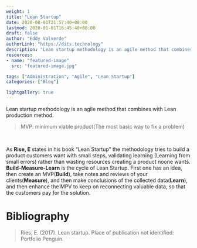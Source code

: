 ```yaml
---
weight: 1
title: "Lean Startup"
date: 2020-08-01T21:57:40+08:00
lastmod: 2020-01-01T16:45:40+08:00
draft: false
author: "Eddy Valverde"
authorLink: "https://dits.technology"
description: "Lean startup methodology is an agile method that combines with Lean production method."
resources:
- name: "featured-image"
  src: "featured-image.jpg"

tags: ["Administration", "Agile", "Lean Startup"]
categories: ["Blog"]

lightgallery: true
---
```

Lean startup methodology is an agile method that combines with Lean production method.
<!--more-->
>MVP: minimum viable product(The most basic way to fix a problem)

 <br />

 As **Rise, E** states in his book “Lean Startup” the methodology tries to build a product customers want with small steps, validating learning (Learning from small errors) rather than wasting resources creating a product noone wants.
**Build-Measure-Learn** is the cycle of Lean Startup. First one has an idea, then create an MVP(**Build**), take notes and reviews of your clients(**Measure**), and then make conclusions of the collected data(**Learn**), and then enhance the MPV to keep on reconnecting valuable data, so that the customers pay for the solution.

# Bibliography
> Ries, E. (2017). Lean startup. Place of publication not identified: Portfolio Penguin.
